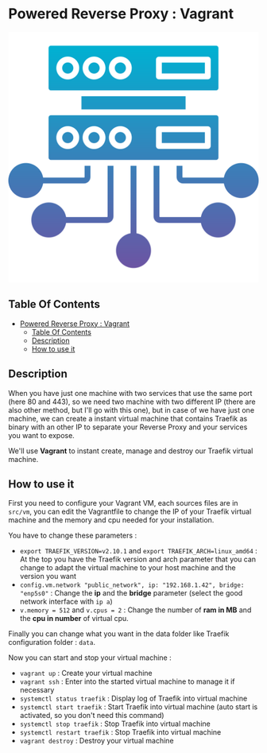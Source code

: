 # Powered Reverse Proxy : Vagrant

![Icon](../icon.png)

## Table Of Contents

- [Powered Reverse Proxy : Vagrant](#powered-reverse-proxy--vagrant)
  - [Table Of Contents](#table-of-contents)
  - [Description](#description)
  - [How to use it](#how-to-use-it)

## Description

When you have just one machine with two services that use the same port (here 80 and 443), so we need two machine with two different IP (there are also other method, but I'll go with this one), but in case of we have just one machine, we can create a instant virtual machine that contains Traefik as binary with an other IP to separate your Reverse Proxy and your services you want to expose.

We'll use **Vagrant** to instant create, manage and destroy our Traefik virtual machine.

## How to use it

First you need to configure your Vagrant VM, each sources files are in `src/vm`, you can edit the Vagrantfile to change the IP of your Traefik virtual machine and the memory and cpu needed for your installation.

You have to change these parameters :

- `export TRAEFIK_VERSION=v2.10.1` and `export TRAEFIK_ARCH=linux_amd64` : At the top you have the Traefik version and arch parameter that you can change to adapt the virtual machine to your host machine and the version you want
- `config.vm.network "public_network", ip: "192.168.1.42", bridge: "enp5s0"` : Change the **ip** and the **bridge** parameter (select the good network interface with `ip a`)
- `v.memory = 512` and `v.cpus = 2` : Change the number of **ram in MB** and the **cpu in number** of virtual cpu.

Finally you can change what you want in the data folder like Traefik configuration folder : `data`.

Now you can start and stop your virtual machine :

- `vagrant up` : Create your virtual machine
- `vagrant ssh` : Enter into the started virtual machine to manage it if necessary
- `systemctl status traefik` : Display log of Traefik into virtual machine
- `systemctl start traefik` : Start Traefik into virtual machine (auto start is activated, so you don't need this command)
- `systemctl stop traefik` : Stop Traefik into virtual machine
- `systemctl restart traefik` : Stop Traefik into virtual machine
- `vagrant destroy` : Destroy your virtual machine
